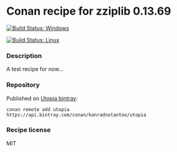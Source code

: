 # Conan recipe for zziplib 0.13.69

[![Build Status: Windows](https://ci.appveyor.com/api/projects/status/github/KonradNoTantoo/zziplib_conan?svg=true)](https://ci.appveyor.com/project/KonradNoTantoo/zziplib-conan)

[![Build Status: Linux](https://api.travis-ci.org/KonradNoTantoo/zziplib_conan.svg?branch=master)](https://travis-ci.org/KonradNoTantoo/zziplib_conan)

### Description
A test recipe for now...

### Repository
Published on [Utopia bintray](https://bintray.com/konradnotantoo/utopia/):
```
conan remote add utopia https://api.bintray.com/conan/konradnotantoo/utopia
```

### Recipe license
MIT